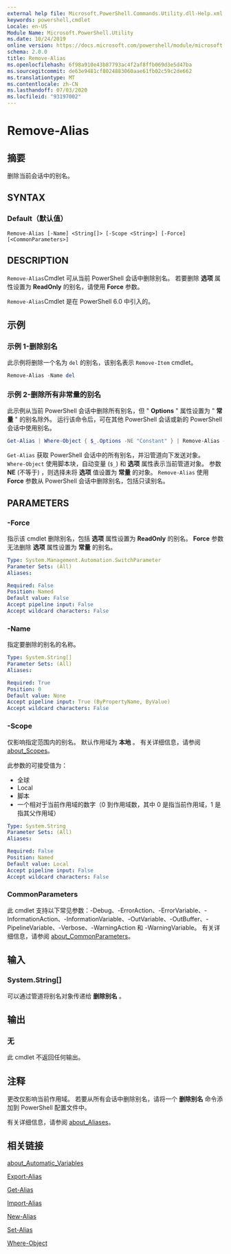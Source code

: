 ```yaml
---
external help file: Microsoft.PowerShell.Commands.Utility.dll-Help.xml
keywords: powershell,cmdlet
Locale: en-US
Module Name: Microsoft.PowerShell.Utility
ms.date: 10/24/2019
online version: https://docs.microsoft.com/powershell/module/microsoft.powershell.utility/remove-alias?view=powershell-7&WT.mc_id=ps-gethelp
schema: 2.0.0
title: Remove-Alias
ms.openlocfilehash: 6f98a910e43b87793ac4f2af8ffb069d3e5d47ba
ms.sourcegitcommit: de63e9481cf8024883060aae61fb02c59c2de662
ms.translationtype: MT
ms.contentlocale: zh-CN
ms.lasthandoff: 07/03/2020
ms.locfileid: "93197002"
---
```

# Remove-Alias

## 摘要
删除当前会话中的别名。

## SYNTAX

### Default（默认值）

```
Remove-Alias [-Name] <String[]> [-Scope <String>] [-Force] [<CommonParameters>]
```

## DESCRIPTION

`Remove-Alias`Cmdlet 可从当前 PowerShell 会话中删除别名。 若要删除 **选项** 属性设置为 **ReadOnly** 的别名，请使用 **Force** 参数。

`Remove-Alias`Cmdlet 是在 PowerShell 6.0 中引入的。

## 示例

### 示例 1-删除别名

此示例将删除一个名为 `del` 的别名，该别名表示 `Remove-Item` cmdlet。

```powershell
Remove-Alias -Name del
```

### 示例 2-删除所有非常量的别名

此示例从当前 PowerShell 会话中删除所有别名，但 " **Options** " 属性设置为 " **常量** " 的别名除外。 运行该命令后，可在其他 PowerShell 会话或新的 PowerShell 会话中使用别名。

```powershell
Get-Alias | Where-Object { $_.Options -NE "Constant" } | Remove-Alias -Force
```

`Get-Alias` 获取 PowerShell 会话中的所有别名，并沿管道向下发送对象。
`Where-Object` 使用脚本块，自动变量 (`$_`) 和 **选项** 属性表示当前管道对象。 参数 **NE** (不等于) ，则选择未将 **选项** 值设置为 **常量** 的对象。 `Remove-Alias` 使用 **Force** 参数从 PowerShell 会话中删除别名，包括只读别名。

## PARAMETERS

### -Force

指示该 cmdlet 删除别名，包括 **选项** 属性设置为 **ReadOnly** 的别名。 **Force** 参数无法删除 **选项** 属性设置为 **常量** 的别名。

```yaml
Type: System.Management.Automation.SwitchParameter
Parameter Sets: (All)
Aliases:

Required: False
Position: Named
Default value: False
Accept pipeline input: False
Accept wildcard characters: False
```

### -Name

指定要删除的别名的名称。

```yaml
Type: System.String[]
Parameter Sets: (All)
Aliases:

Required: True
Position: 0
Default value: None
Accept pipeline input: True (ByPropertyName, ByValue)
Accept wildcard characters: False
```

### -Scope

仅影响指定范围内的别名。 默认作用域为 **本地** 。 有关详细信息，请参阅 [about_Scopes](../microsoft.powershell.core/about/about_scopes.md)。

此参数的可接受值为：

- 全球
- Local
- 脚本
- 一个相对于当前作用域的数字（0 到作用域数，其中 0 是指当前作用域，1 是指其父作用域）

```yaml
Type: System.String
Parameter Sets: (All)
Aliases:

Required: False
Position: Named
Default value: Local
Accept pipeline input: False
Accept wildcard characters: False
```

### CommonParameters

此 cmdlet 支持以下常见参数：-Debug、-ErrorAction、-ErrorVariable、-InformationAction、-InformationVariable、-OutVariable、-OutBuffer、-PipelineVariable、-Verbose、-WarningAction 和 -WarningVariable。 有关详细信息，请参阅 [about_CommonParameters](https://go.microsoft.com/fwlink/?LinkID=113216)。

## 输入

### System.String[]

可以通过管道将别名对象传递给 **删除别名** 。

## 输出

### 无

此 cmdlet 不返回任何输出。

## 注释

更改仅影响当前作用域。 若要从所有会话中删除别名，请将一个 **删除别名** 命令添加到 PowerShell 配置文件中。

有关详细信息，请参阅 [about_Aliases](../microsoft.powershell.core/about/about_aliases.md)。

## 相关链接

[about_Automatic_Variables](../Microsoft.PowerShell.Core/About/about_Automatic_Variables.md)

[Export-Alias](Export-Alias.md)

[Get-Alias](Get-Alias.md)

[Import-Alias](Import-Alias.md)

[New-Alias](New-Alias.md)

[Set-Alias](Set-Alias.md)

[Where-Object](../Microsoft.PowerShell.Core/Where-Object.md)
